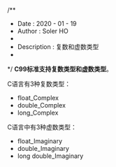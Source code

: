 
/**
 * Date : 2020 - 01 - 19
 * Author : Soler HO
 * 
 * Description : 复数和虚数类型
 * 
 */
**C99标准支持复数类型和虚数类型**。

C语言有3种复数类型：
- float_Complex
- double_Complex
- long_Complex
  

C语言中有3种虚数类型：
- float_Imaginary
- double_Imaginary
- long double_Imaginary



